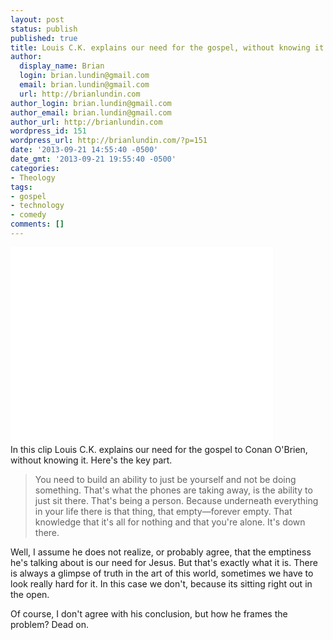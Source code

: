 ```yaml
---
layout: post
status: publish
published: true
title: Louis C.K. explains our need for the gospel, without knowing it
author:
  display_name: Brian
  login: brian.lundin@gmail.com
  email: brian.lundin@gmail.com
  url: http://brianlundin.com
author_login: brian.lundin@gmail.com
author_email: brian.lundin@gmail.com
author_url: http://brianlundin.com
wordpress_id: 151
wordpress_url: http://brianlundin.com/?p=151
date: '2013-09-21 14:55:40 -0500'
date_gmt: '2013-09-21 19:55:40 -0500'
categories:
- Theology
tags:
- gospel
- technology
- comedy
comments: []
---
```

<p><iframe src="//www.youtube.com/embed/5HbYScltf1c" height="315" width="420" allowfullscreen="" frameborder="0"></iframe><br />
In this clip Louis C.K. explains our need for the gospel to Conan O'Brien, without knowing it. Here's the key part.</p>
<blockquote><p>You need to build an ability to just be yourself and not be doing something. That's what the phones are taking away, is the ability to just sit there. That's being a person. Because underneath everything in your life there is that thing, that empty—forever empty. That knowledge that it's all for nothing and that you're alone. It's down there.</p></blockquote>
<p>Well, I assume he does not realize, or probably agree, that the emptiness he's talking about is our need for Jesus. But that's exactly what it is. There is always a glimpse of truth in the art of this world, sometimes we have to look really hard for it. In this case we don't, because its sitting right out in the open.</p>
<p>Of course, I don't agree with his conclusion, but how he frames the problem? Dead on.</p>
